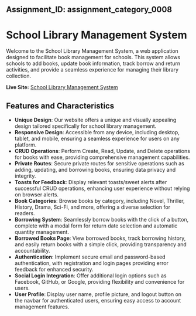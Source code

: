 ## Assignment_ID: assignment_category_0008

# School Library Management System

Welcome to the School Library Management System, a web application designed to facilitate book management for schools. This system allows schools to add books, update book information, track borrow and return activities, and provide a seamless experience for managing their library collection.

**Live Site:** [School Library Management System](https://community-library-d20f8.web.app)



## Features and Characteristics

- **Unique Design**: Our website offers a unique and visually appealing design tailored specifically for school library management.
- **Responsive Design**: Accessible from any device, including desktop, tablet, and mobile, ensuring a seamless experience for users on any platform.
- **CRUD Operations**: Perform Create, Read, Update, and Delete operations for books with ease, providing comprehensive management capabilities.
- **Private Routes**: Secure private routes for sensitive operations such as adding, updating, and borrowing books, ensuring data privacy and integrity.
- **Toasts for Feedback**: Display relevant toasts/sweet alerts after successful CRUD operations, enhancing user experience without relying on browser alerts.
- **Book Categories**: Browse books by category, including Novel, Thriller, History, Drama, Sci-Fi, and more, offering a diverse selection for readers.
- **Borrowing System**: Seamlessly borrow books with the click of a button, complete with a modal form for return date selection and automatic quantity management.
- **Borrowed Books Page**: View borrowed books, track borrowing history, and easily return books with a simple click, providing transparency and accountability.
- **Authentication**: Implement secure email and password-based authentication, with registration and login pages providing error feedback for enhanced security.
- **Social Login Integration**: Offer additional login options such as Facebook, GitHub, or Google, providing flexibility and convenience for users.
- **User Profile**: Display user name, profile picture, and logout button on the navbar for authenticated users, ensuring easy access to account management features.


